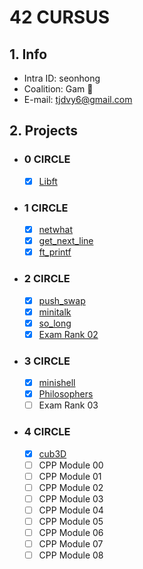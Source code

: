 # 42 CURSUS

## 1. Info
- Intra ID: seonhong
- Coalition: Gam 🔵
- E-mail: tjdvy6@gmail.com

## 2. Projects
- ### 0 CIRCLE
    - [x] [Libft](https://github.com/42starter/42_seonhong/tree/master/Libft)
- ### 1 CIRCLE
	- [x] [netwhat](https://github.com/42starter/42_seonhong/tree/master/Netwhat)
	- [x] [get_next_line](https://github.com/42starter/42_seonhong/tree/master/get_next_line)
	- [x] [ft_printf](https://github.com/42starter/42_seonhong/tree/master/ft_printf)
- ### 2 CIRCLE
	- [x] [push_swap](https://github.com/42starter/42_seonhong/tree/master/push_swap)
	- [x] [minitalk](https://github.com/42starter/42_seonhong/tree/master/minitalk)
	- [x] [so_long](https://github.com/42starter/42_seonhong/tree/master/so_long)
	- [x] [Exam Rank 02](https://github.com/42starter/42_seonhong/tree/master/exam_02)
- ### 3 CIRCLE
	- [x] [minishell](https://github.com/42starter/42_seonhong/tree/master/minishell/jahong)
	- [x] [Philosophers](https://github.com/42starter/42_seonhong/tree/master/philosophers)
	- [ ] Exam Rank 03
- ### 4 CIRCLE
    - [x] [cub3D](https://github.com/42starter/42_seonhong/tree/master/cub3D/jahong)
    - [ ] CPP Module 00
    - [ ] CPP Module 01
    - [ ] CPP Module 02
    - [ ] CPP Module 03
    - [ ] CPP Module 04
    - [ ] CPP Module 05
    - [ ] CPP Module 06
    - [ ] CPP Module 07
    - [ ] CPP Module 08
